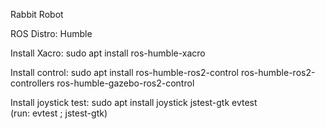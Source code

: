 Rabbit Robot

ROS Distro: Humble

Install Xacro: sudo apt install ros-humble-xacro

Install control: 
sudo apt install ros-humble-ros2-control ros-humble-ros2-controllers ros-humble-gazebo-ros2-control

Install joystick test:
sudo apt install joystick jstest-gtk evtest  
(run: evtest ; jstest-gtk)


